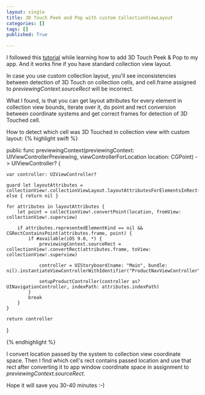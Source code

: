 ```yaml
---
layout: single
title: 3D Touch Peek and Pop with custom CollectionViewLayout
categories: []
tags: []
published: True

---
```


I followed this [tutorial](http://www.the-nerd.be/2015/10/06/3d-touch-peek-and-pop-tutorial/) while learning how to add 3D Touch Peek & Pop to my app. And it works fine if you have standard collection view layout.

In case you use custom collection layout, you'll see inconsistencies between detection of 3D Touch on collection cells, and cell.frame assigned to _previewingContext.sourceRect_ will be incorrect.

What I found, is that you can get layout attributes for every element in collection view bounds, iterate over it, do point and rect conversion between coordinate systems and get correct frames for detection of 3D Touched cell.

How to detect which cell was 3D Touched in collection view with custom layout:
{% highlight swift %}

public func previewingContext(previewingContext: UIViewControllerPreviewing, viewControllerForLocation location: CGPoint) -> UIViewController? {
    
    var controller: UIViewController?
    
    guard let layoutAttributes = collectionView!.collectionViewLayout.layoutAttributesForElementsInRect(collectionView!.bounds) else { return nil }
    
    for attributes in layoutAttributes {
        let point = collectionView!.convertPoint(location, fromView: collectionView!.superview)
        
        if attributes.representedElementKind == nil && CGRectContainsPoint(attributes.frame, point) {
            if #available(iOS 9.0, *) {
                previewingContext.sourceRect = collectionView!.convertRect(attributes.frame, toView: collectionView!.superview)
                
                controller = UIStoryboard(name: "Main", bundle: nil).instantiateViewControllerWithIdentifier("ProductNavViewController")
                
                setupProductController(controller as? UINavigationController, indexPath: attributes.indexPath)
            }
            break
        }
    }
    
    return controller
}

{% endhighlight %}

I convert location passed by the system to collection view coordinate space. Then I find which cell's rect contains passed location and use that rect after converting it to app window coordinate space in assignment to _previewingContext.sourceRect_.

Hope it will save you 30-40 minutes :-)